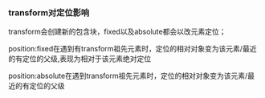 ### transform对定位影响

transform会创建新的包含块，fixed以及absolute都会以改元素定位；

position:fixed在遇到有transform祖先元素时，定位的相对对象变为该元素/最近的有定位的父级,表现为相对于该元素绝对定位

position:absolute在遇到transform祖先元素时，定位的相对对象变为该元素/最近的有定位的父级
